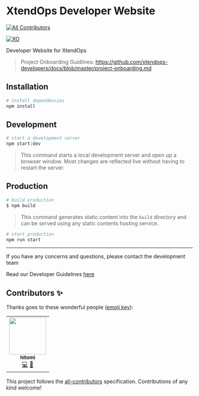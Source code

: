 # XtendOps Developer Website
<!-- ALL-CONTRIBUTORS-BADGE:START - Do not remove or modify this section -->
[![All Contributors](https://img.shields.io/badge/all_contributors-1-orange.svg?style=flat-square)](#contributors-)
<!-- ALL-CONTRIBUTORS-BADGE:END -->

[![XO](https://img.shields.io/badge/Powered%20by-XtendOPS%20DEV%20Team-blue)](http://developers.xtendops.us/)

Developer Website for XtendOps

> Project Onboarding Guidlines: https://github.com/xtendops-developers/docs/blob/master/project-onboarding.md

## Installation

```bash
# install dependencies
npm install
```

## Development

```bash
# start a development server
npm start:dev
```

> This command starts a local development server and open up a browser window. Most changes are reflected live without having to restart the server.

## Production

```bash
# build production
$ npm build
```

> This command generates static content into the `build` directory and can be served using any static contents hosting service.

```bash
# start production
npm run start
```

---

If you have any concerns and questions, please contact the development team

Read our Developer Guidelines [here](https://docs.google.com/document/d/1CrRmbC_h1-Mj3hAIxGKVUUoG6kRUFgR4s2Ivn-LIo9A/edit)
## Contributors ✨

Thanks goes to these wonderful people ([emoji key](https://allcontributors.org/docs/en/emoji-key)):

<!-- ALL-CONTRIBUTORS-LIST:START - Do not remove or modify this section -->
<!-- prettier-ignore-start -->
<!-- markdownlint-disable -->
<table>
  <tr>
    <td align="center"><a href="https://github.com/TommyCabrera"><img src="https://avatars2.githubusercontent.com/u/73001130?v=4" width="100px;" alt=""/><br /><sub><b>hitomi</b></sub></a><br /><a href="https://github.com/xtendops-developers/developers/commits?author=TommyCabrera" title="Code">💻</a> <a href="#design-TommyCabrera" title="Design">🎨</a></td>
  </tr>
</table>

<!-- markdownlint-enable -->
<!-- prettier-ignore-end -->
<!-- ALL-CONTRIBUTORS-LIST:END -->

This project follows the [all-contributors](https://github.com/all-contributors/all-contributors) specification. Contributions of any kind welcome!